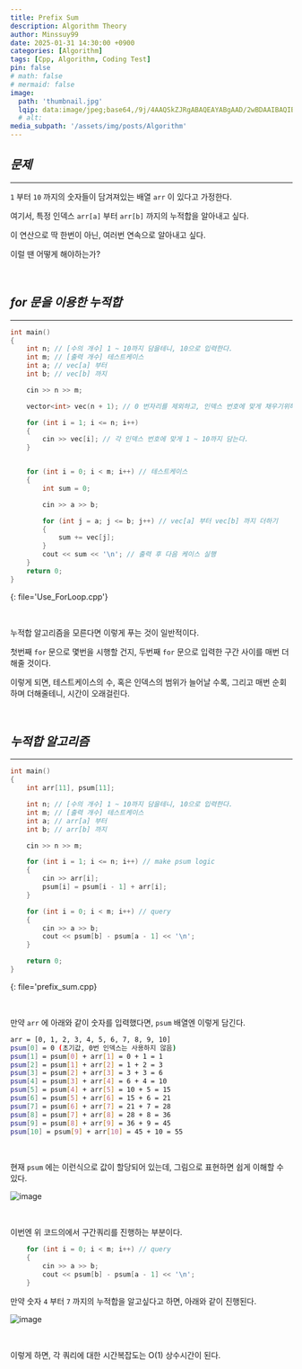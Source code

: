 ```yaml
---
title: Prefix Sum
description: Algorithm Theory
author: Minssuy99
date: 2025-01-31 14:30:00 +0900
categories: [Algorithm]
tags: [Cpp, Algorithm, Coding Test]
pin: false
# math: false
# mermaid: false
image:
  path: 'thumbnail.jpg'
  lqip: data:image/jpeg;base64,/9j/4AAQSkZJRgABAQEAYABgAAD/2wBDAAIBAQIBAQICAgICAgICAwUDAwMDAwYEBAMFBwYHBwcGBwcICQsJCAgKCAcHCg0KCgsMDAwMBwkODw0MDgsMDAz/2wBDAQICAgMDAwYDAwYMCAcIDAwMDAwMDAwMDAwMDAwMDAwMDAwMDAwMDAwMDAwMDAwMDAwMDAwMDAwMDAwMDAwMDAz/wAARCAAEABQDASIAAhEBAxEB/8QAFQABAQAAAAAAAAAAAAAAAAAAAAn/xAAUEAEAAAAAAAAAAAAAAAAAAAAA/8QAFgEBAQEAAAAAAAAAAAAAAAAAAAUH/8QAFBEBAAAAAAAAAAAAAAAAAAAAAP/aAAwDAQACEQMRAD8AsAAqMvAAf//Z
  # alt:
media_subpath: '/assets/img/posts/Algorithm'
---
```


## _**문제**_
---

`1` 부터 `10` 까지의 숫자들이 담겨져있는 배열 `arr` 이 있다고 가정한다.

여기서, 특정 인덱스 `arr[a]` 부터 `arr[b]` 까지의 누적합을 알아내고 싶다.

이 연산으로 딱 한번이 아닌, 여러번 연속으로 알아내고 싶다.

이럴 땐 어떻게 해야하는가?

<br>

## _**for 문을 이용한 누적합**_
---

```cpp
int main()
{
    int n; // [수의 개수] 1 ~ 10까지 담을테니, 10으로 입력한다.
    int m; // [출력 개수] 테스트케이스
    int a; // vec[a] 부터
    int b; // vec[b] 까지

    cin >> n >> m;

    vector<int> vec(n + 1); // 0 번자리를 제외하고, 인덱스 번호에 맞게 채우기위해 1부터 시작.

    for (int i = 1; i <= n; i++)
    {
        cin >> vec[i]; // 각 인덱스 번호에 맞게 1 ~ 10까지 담는다.
    }


    for (int i = 0; i < m; i++) // 테스트케이스
    {
        int sum = 0;

        cin >> a >> b;

        for (int j = a; j <= b; j++) // vec[a] 부터 vec[b] 까지 더하기
        {
            sum += vec[j];
        }
        cout << sum << '\n'; // 출력 후 다음 케이스 실행
    }
    return 0;
}
```
{: file='Use_ForLoop.cpp'}

<br>

누적합 알고리즘을 모른다면 이렇게 푸는 것이 일반적이다.

첫번째 `for` 문으로 몇번을 시행할 건지, 두번째 `for` 문으로 입력한 구간 사이를 매번 더해줄 것이다.

이렇게 되면, 테스트케이스의 수, 혹은 인덱스의 범위가 늘어날 수록, 그리고 매번 순회하며 더해줄테니, 시간이 오래걸린다.

<br>

<!-------------------------------------------------------->

## _**누적합 알고리즘**_
---

```cpp
int main()
{
    int arr[11], psum[11];

    int n; // [수의 개수] 1 ~ 10까지 담을테니, 10으로 입력한다.
    int m; // [출력 개수] 테스트케이스
    int a; // arr[a] 부터
    int b; // arr[b] 까지

    cin >> n >> m;

    for (int i = 1; i <= n; i++) // make psum logic
    {
        cin >> arr[i];
        psum[i] = psum[i - 1] + arr[i];
    }

    for (int i = 0; i < m; i++) // query
    {
        cin >> a >> b;
        cout << psum[b] - psum[a - 1] << '\n';
    }

    return 0;
}
```
{: file='prefix_sum.cpp}

<br>

만약 `arr` 에 아래와 같이 숫자를 입력했다면, `psum` 배열엔 이렇게 담긴다.

```bash
arr = [0, 1, 2, 3, 4, 5, 6, 7, 8, 9, 10]
psum[0] = 0 (초기값, 0번 인덱스는 사용하지 않음)
psum[1] = psum[0] + arr[1] = 0 + 1 = 1
psum[2] = psum[1] + arr[2] = 1 + 2 = 3
psum[3] = psum[2] + arr[3] = 3 + 3 = 6
psum[4] = psum[3] + arr[4] = 6 + 4 = 10
psum[5] = psum[4] + arr[5] = 10 + 5 = 15
psum[6] = psum[5] + arr[6] = 15 + 6 = 21
psum[7] = psum[6] + arr[7] = 21 + 7 = 28
psum[8] = psum[7] + arr[8] = 28 + 8 = 36
psum[9] = psum[8] + arr[9] = 36 + 9 = 45
psum[10] = psum[9] + arr[10] = 45 + 10 = 55
```

<br>

현재 `psum` 에는 이런식으로 값이 할당되어 있는데, 그림으로 표현하면 쉽게 이해할 수 있다.

![image](prefix_img1.jpg)

<br>

이번엔 위 코드의에서 구간쿼리를 진행하는 부분이다.

```cpp
    for (int i = 0; i < m; i++) // query
    {
        cin >> a >> b;
        cout << psum[b] - psum[a - 1] << '\n';
    }
```

만약 숫자 `4` 부터 `7` 까지의 누적합을 알고싶다고 하면, 아래와 같이 진행된다.

![image](prefix_img2.jpg)

<br>

이렇게 하면, 각 쿼리에 대한 시간복잡도는 O(1) 상수시간이 된다.